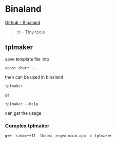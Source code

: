 # Binaland
[Github - Binaland](https://github.com/SDPoplar/Binaland)

> tt = Tiny tools

## tplmaker
save template file into
```
const char* ...
```
then can be used in binaland

```
tplmaker
```
or
```
tplmaker --help
```
can get the usage

### Complex tplmaker
```
g++ -std=c++11 -lboost_regex main.cpp -o tplmaker
```


